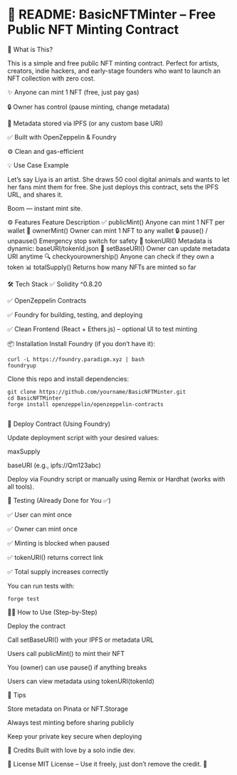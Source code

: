 # 📄 README: BasicNFTMinter – Free Public NFT Minting Contract

🧾 What is This?


This is a simple and free public NFT minting contract.
Perfect for artists, creators, indie hackers, and early-stage founders who want to launch an NFT collection with zero cost.


✨ Anyone can mint 1 NFT (free, just pay gas)

🔒 Owner has control (pause minting, change metadata)

💾 Metadata stored via IPFS (or any custom base URI)

✅ Built with OpenZeppelin & Foundry

⚙️ Clean and gas-efficient

💡 Use Case Example

Let’s say Liya is an artist.
She draws 50 cool digital animals and wants to let her fans mint them for free.
She just deploys this contract, sets the IPFS URL, and shares it.

Boom — instant mint site.

⚙️ Features
Feature	Description
✅ publicMint()	Anyone can mint 1 NFT per wallet
👑 ownerMint()	Owner can mint 1 NFT to any wallet
🔒 pause() / unpause()	Emergency stop switch for safety
🧠 tokenURI()	Metadata is dynamic: baseURI/tokenId.json
📝 setBaseURI()	Owner can update metadata URI anytime
🔍 checkyourownership()	Anyone can check if they own a token
📊 totalSupply()	Returns how many NFTs are minted so far

🛠️ Tech Stack
✅ Solidity ^0.8.20

✅ OpenZeppelin Contracts

✅ Foundry for building, testing, and deploying

✅ Clean Frontend (React + Ethers.js) – optional UI to test minting

📦 Installation
Install Foundry (if you don’t have it):

```
curl -L https://foundry.paradigm.xyz | bash
foundryup

```

Clone this repo and install dependencies:

```
git clone https://github.com/yourname/BasicNFTMinter.git
cd BasicNFTMinter
forge install openzeppelin/openzeppelin-contracts


```


🚀 Deploy Contract (Using Foundry)


Update deployment script with your desired values:

maxSupply

baseURI (e.g., ipfs://Qm123abc)

Deploy via Foundry script or manually using Remix or Hardhat (works with all tools).

🧪 Testing (Already Done for You ✅)

✅ User can mint once

✅ Owner can mint once

✅ Minting is blocked when paused

✅ tokenURI() returns correct link

✅ Total supply increases correctly

You can run tests with:

```
forge test
```


🧙‍♂️ How to Use (Step-by-Step)


Deploy the contract

Call setBaseURI() with your IPFS or metadata URL

Users call publicMint() to mint their NFT

You (owner) can use pause() if anything breaks

Users can view metadata using tokenURI(tokenId)

🧠 Tips

Store metadata on Pinata or NFT.Storage

Always test minting before sharing publicly

Keep your private key secure when deploying

💙 Credits
Built with love by a solo indie dev.

📄 License
MIT License – Use it freely, just don’t remove the credit. 🙏